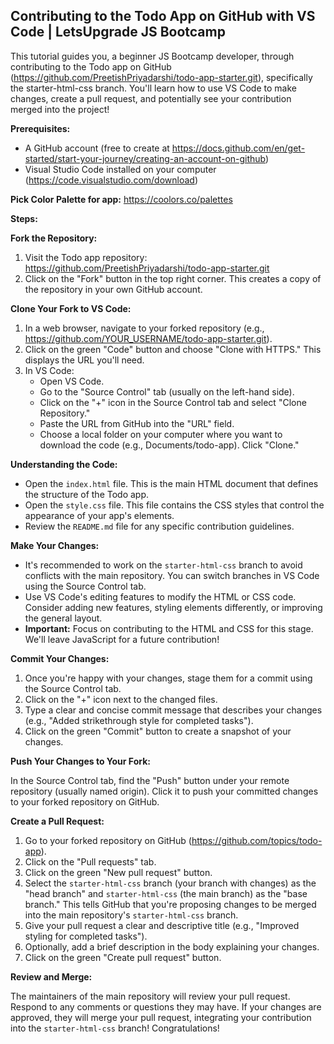 ## Contributing to the Todo App on GitHub with VS Code | LetsUpgrade JS Bootcamp

This tutorial guides you, a beginner JS Bootcamp developer, through contributing to the Todo app on GitHub (https://github.com/PreetishPriyadarshi/todo-app-starter.git), specifically the starter-html-css branch. You'll learn how to use VS Code to make changes, create a pull request, and potentially see your contribution merged into the project!

**Prerequisites:**

* A GitHub account (free to create at https://docs.github.com/en/get-started/start-your-journey/creating-an-account-on-github)
* Visual Studio Code installed on your computer (https://code.visualstudio.com/download)

**Pick Color Palette for app:** https://coolors.co/palettes

**Steps:**

**Fork the Repository:**

1. Visit the Todo app repository: https://github.com/PreetishPriyadarshi/todo-app-starter.git
2. Click on the "Fork" button in the top right corner. This creates a copy of the repository in your own GitHub account.

**Clone Your Fork to VS Code:**

1. In a web browser, navigate to your forked repository (e.g., https://github.com/YOUR_USERNAME/todo-app-starter.git).
2. Click on the green "Code" button and choose "Clone with HTTPS." This displays the URL you'll need.
3. In VS Code:
    * Open VS Code.
    * Go to the "Source Control" tab (usually on the left-hand side).
    * Click on the "+" icon in the Source Control tab and select "Clone Repository."
    * Paste the URL from GitHub into the "URL" field.
    * Choose a local folder on your computer where you want to download the code (e.g., Documents/todo-app). Click "Clone."

**Understanding the Code:**

* Open the `index.html` file. This is the main HTML document that defines the structure of the Todo app.
* Open the `style.css` file. This file contains the CSS styles that control the appearance of your app's elements.
* Review the `README.md` file for any specific contribution guidelines.

**Make Your Changes:**

* It's recommended to work on the `starter-html-css` branch to avoid conflicts with the main repository. You can switch branches in VS Code using the Source Control tab.
* Use VS Code's editing features to modify the HTML or CSS code. Consider adding new features, styling elements differently, or improving the general layout.
* **Important:** Focus on contributing to the HTML and CSS for this stage. We'll leave JavaScript for a future contribution!

**Commit Your Changes:**

1. Once you're happy with your changes, stage them for a commit using the Source Control tab.
2. Click on the "+" icon next to the changed files.
3. Type a clear and concise commit message that describes your changes (e.g., "Added strikethrough style for completed tasks").
4. Click on the green "Commit" button to create a snapshot of your changes.

**Push Your Changes to Your Fork:**

In the Source Control tab, find the "Push" button under your remote repository (usually named origin). Click it to push your committed changes to your forked repository on GitHub.

**Create a Pull Request:**

1. Go to your forked repository on GitHub (https://github.com/topics/todo-app).
2. Click on the "Pull requests" tab.
3. Click on the green "New pull request" button.
4. Select the `starter-html-css` branch (your branch with changes) as the "head branch" and `starter-html-css` (the main branch) as the "base branch." This tells GitHub that you're proposing changes to be merged into the main repository's `starter-html-css` branch.
5. Give your pull request a clear and descriptive title (e.g., "Improved styling for completed tasks").
6. Optionally, add a brief description in the body explaining your changes.
7. Click on the green "Create pull request" button.

**Review and Merge:**

The maintainers of the main repository will review your pull request. Respond to any comments or questions they may have.
If your changes are approved, they will merge your pull request, integrating your contribution into the `starter-html-css` branch!
Congratulations!
